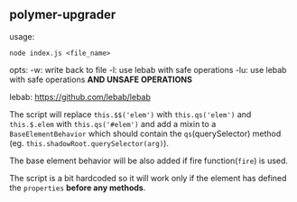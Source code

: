 ## polymer-upgrader

usage:

`node index.js <file_name>`

opts:
    -w: write back to file
    -l: use lebab with safe operations
    -lu: use lebab with safe operations **AND UNSAFE OPERATIONS**

lebab: https://github.com/lebab/lebab

The script will replace `this.$$('elem')` with `this.qs('elem')` and `this.$.elem` with `this.qs('#elem')` and add a mixin to a `BaseElementBehavior`
which should contain the `qs`(querySelector) method (eg. `this.shadowRoot.querySelector(arg)`).

The base element behavior will be also added if fire function(`fire`) is used.

The script is a bit hardcoded so it will work only if the element has defined the `properties` **before any methods**.
